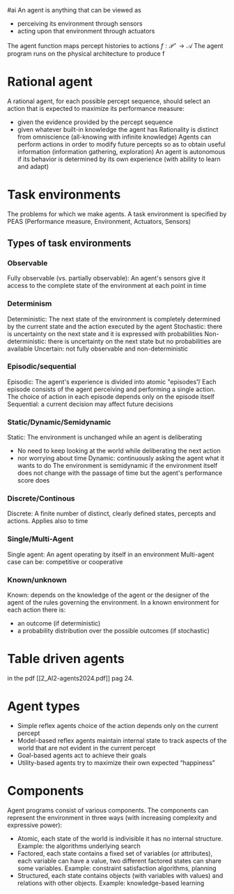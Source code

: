 #ai
An agent is anything that can be viewed as
* perceiving its environment through sensors 
* acting upon that environment through actuators

The agent function maps percept histories to actions $f:\mathcal P^{\star}\to\mathcal A$
The agent program runs on the physical architecture to produce f

# Rational agent
A rational agent, for each possible percept sequence, should select an action that is expected to maximize its performance measure:
* given the evidence provided by the percept sequence
* given whatever built-in knowledge the agent has
Rationality is distinct from omniscience (all-knowing with infinite knowledge)
Agents can perform actions in order to modify future percepts so as to obtain useful information (information gathering, exploration)
An agent is autonomous if its behavior is determined by its own experience (with ability to learn and adapt)

# Task environments
The problems for which we make agents.
A task environment is specified by PEAS (Performance measure, Environment, Actuators, Sensors)
## Types of task environments

### Observable
Fully observable (vs. partially observable): An agent's sensors give it access to the complete state of the environment at each point in time

### Determinism
Deterministic: The next state of the environment is completely determined by the current state and the action executed by the agent
Stochastic: there is uncertainty on the next state and it is expressed with probabilities
Non-deterministic: there is uncertainty on the next state but no probabilities are available
Uncertain: not fully observable and non-deterministic


### Episodic/sequential
Episodic: The agent's experience is divided into atomic "episodes”/ Each episode consists of the agent perceiving and performing a single action. The choice of action in each episode depends only on the episode itself
Sequential: a current decision may affect future decisions

### Static/Dynamic/Semidynamic
Static: The environment is unchanged while an agent is deliberating
* No need to keep looking at the world while deliberating the next action
* nor worrying about time
Dynamic: continuously asking the agent what it wants to do
The environment is semidynamic if the environment itself does not change with the passage of time but the agent's performance score does

### Discrete/Continous
Discrete: A finite number of distinct, clearly defined states, percepts and actions. Applies also to time

### Single/Multi-Agent
Single agent: An agent operating by itself in an environment
Multi-agent case can be: competitive or cooperative

### Known/unknown

Known: depends on the knowledge of the agent or the designer of the agent of the rules governing the environment.
In a known environment for each action there is:
* an outcome (if deterministic)
* a probability distribution over the possible outcomes (if stochastic)

# Table driven agents
in the pdf [[2_AI2-agents2024.pdf]] pag 24.
# Agent types

* Simple reflex agents choice of the action depends only on the current percept
* Model-based reflex agents maintain internal state to track aspects of the world that are not evident in the current percept
* Goal-based agents act to achieve their goals
* Utility-based agents try to maximize their own expected “happiness”
# Components
Agent programs consist of various components.
The components can represent the environment in
three ways (with increasing complexity and expressive power):
* Atomic, each state of the world is indivisible it has no internal structure. Example: the algorithms underlying search
* Factored, each state contains a fixed set of variables (or attributes), each variable can have a value, two different factored states can share some variables. Example: constraint satisfaction algorithms, planning
* Structured, each state contains objects (with variables with values) and relations with other objects. Example: knowledge-based learning
